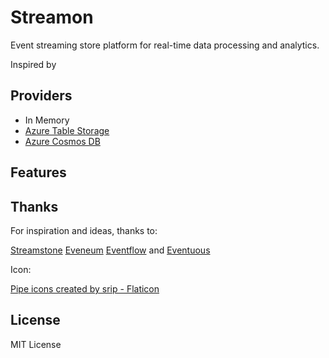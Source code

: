 # Streamon

Event streaming store platform for real-time data processing and analytics.

Inspired by 


## Providers
* In Memory
* [Azure Table Storage](https://learn.microsoft.com/en-us/azure/storage/tables/table-storage-overview)
* [Azure Cosmos DB](https://developer.azurecosmosdb.com/tools)

## Features
 
## Thanks

For inspiration and ideas, thanks to:

[Streamstone](https://github.com/yevhen/Streamstone)
[Eveneum](https://github.com/Eveneum/Eveneum)
[Eventflow](https://geteventflow.net/)
and
[Eventuous](https://eventuous.dev/)

Icon:

[Pipe icons created by srip - Flaticon](https://www.flaticon.com/free-icons/pipe)

## License

MIT License

